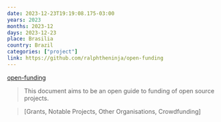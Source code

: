 ```yaml
---
date: 2023-12-23T19:19:08.175-03:00
years: 2023
months: 2023-12
days: 2023-12-23
place: Brasilia
country: Brazil
categories: ["project"]
link: https://github.com/ralphtheninja/open-funding
---
```

[open-funding](https://github.com/ralphtheninja/open-funding)

> This document aims to be an open guide to funding of open source projects.

> [Grants, Notable Projects, Other Organisations, Crowdfunding]
